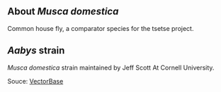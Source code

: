 About *Musca domestica*
-----------------------

Common house fly, a comparator species for the tsetse project.

*Aabys* strain
--------------

*Musca domestica* strain maintained by Jeff Scott At Cornell University.

Souce:
[VectorBase](https://veupathdb.org/veupathdb/app/search/dataset/AllDatasets/result?filterTerm=GCA_000371365.1)
